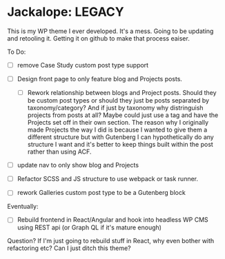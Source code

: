 # Jackalope: LEGACY
This is my WP theme I ever developed. It's a mess. Going to be updating and retooling it. Getting it on github to make that process eaiser. 

To Do:
- [ ] remove Case Study custom post type support
- [ ] Design front page to only feature blog and Projects posts. 
  - [ ] Rework relationship between blogs and Project posts. Should they be custom post types or should they just be posts separated by taxonomy/category? And if just by taxonomy why distringuish projects from posts at all? Maybe could just use a tag and have the Projects set off in their own section. The reason why I originally made Projects the way I did is because I wanted to give them a different structure but with Gutenberg I can hypothetically do any structure I want and it's better to keep things built within the post rather than using ACF. 
- [ ] update nav to only show blog and Projects
- [ ] Refactor SCSS and JS structure to use webpack or task runner. 
- [ ] rework Galleries custom post type to be a Gutenberg block



Eventually:
- [ ] Rebuild frontend in React/Angular and hook into headless WP CMS using REST api (or Graph QL if it's mature enough)

Question? If I'm just going to rebuild stuff in React, why even bother with refactoring etc? Can I just ditch this theme?
